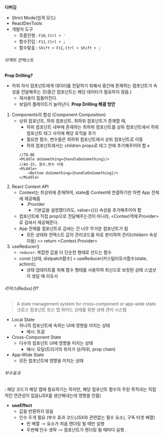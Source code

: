 **디버깅**
- Strict Mode(엄격 모드)
- ReactDevTools
- 개발자 도구
	- 흐름진행 : `F10`, `Ctrl + '`
	- 함수진입 : `F11`, `Ctrl + ;`
	- 함수탈출 : `Shift + F11`, `Ctrl + Shift + ;`
###### 리액트 컨텍스트
**Prop Drilling?**
- 하위 자식 컴포넌트에게 데이터를 전달하기 위해서 중간에 존재하는 컴포넌트가 속성을 전달해주는 것(중간 컴포넌트는 해당 데이터가 필요하지 않음.)
	- 재사용이 힘들어진다.
	- 보일러 플레이트가 늘어난다.
**Prop Drilling 해결 방안**
1. Components의 합성 (Component Composition)
	- 상위 컴포넌트, 하위 컴포넌트, 최하위 컴포넌트가 존재할 때,
		- 하위 컴포넌트 내부에 존재하는 최하위 컴포넌트를 상위 컴포넌트에서 하위 컴포넌트 태그 사이에 해당 로직을 추가
		- 필요한 함수, 변수들은 최하위 컴포넌트에서 상위 컴포넌트로 이동
		- 하위 컴포넌트에서는 children props로 태그 안에 추가해주어야 함.x
		```JSX
		//TO-BE
		<Middle doSomething={handleDoSomething}/>
		//AS-IS, 함수,변수 이동
		<Middle>
			<Bottom doSomething={handleDoSomething}/>
		</Middle>
		```
2. React Context API
	- Context는 최상위에 존재하여, state를 Context에 연결하기만 하면 App 전체에 제공해줌
		- .Provider
			- 기본값을 설정했더라도, value={{}} 속성을 추가해주어야 함
	- 컴포넌트에 직접 prop으로 전달해주는것이 아니라, <Context객체.Provider>로 감싸서 제공해준다.
	- App 전체를 컴포넌트로 감싸는 건 너무 무거운 컴포넌트가 됨
		- 모든 상태와 컨텍스트 값의 관리코드를 따로 분리하여 관리(childern 속성 이용) => return <Context.Provider>
3. useReducer()
	- `reducer`: 복잡한 값을 더 단순한 형태로 만드는 함수
	- const [상태, distpatch함수] = useReducer(커스텀리듀서함수(state, action));
		- 상태 업데이트를 위해 함수 형태를 사용하여 최신으로 보장된 상태 스냅샷이 생길 때 리듀서
###### 리덕스(Redux)란?
> A state management system for cross-component or app-wide state
> 크로스 컴포넌트 또는 앱 와이드 상태를 위한 상태 관리 시스템

- Local State
	- 하나의 컴포넌트에 속하는 UI에 영향을 미치는 상태
		- 예시: 토글
- Cross-Component State
	- 다수의 컴포넌트 UI에 영향을 미치는 상태 
		- 예시: 모달(트리거의 위치가 상/하위, prop chain)
- App-Wide State
	- 모든 컴포넌트에 영향을 미치는 상태

###### 부수효과
: 해당 코드가 해당 앱에 필요하기는 하지만, 해당 컴포넌트 함수의 주된 목적과는 직접적인 연관성이 없음(JSX를 생산해내는데 영향을 안줌)    
- **useEffect**
	- 값을 반환하지 않음
	- 인수 두개 필요 (부수 효과 코드(JSX와 관련없는 필수 요소), 구독 타겟 배열)
		- 빈 배열 -> 요소가 처음 렌더링 될 때만 실행
		- 두번째 인수 생략 -> 컴포넌트가 렌더링 될 때마다 실행      .